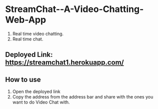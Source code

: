 # StreamChat--A-Video-Chatting-Web-App
1. Real time video chatting.
2. Real time chat.

## Deployed Link: https://streamchat1.herokuapp.com/

## How to use
1. Open the deployed link
2. Copy the address from the address bar and share with the ones you want to do Video Chat with.

